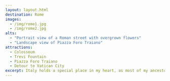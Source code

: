 ```yaml
---
layout: layout.html
destination: Rome
images:
  - /img/rome1.jpg
  - /img/rome2.jpg
alts:
  - "Portrait view of a Roman street with overgrown flowers"
  - "Landscape view of Piazza Foro Traiano"
attractions:
  - Colosseum
  - Trevi Fountain
  - Piazza Foro Traiano
  - Detour to Vatican City
excerpt: Italy holds a special place in my heart, as most of my ancestors were from here. I've been to a handful of cities in Italy, but Rome is unlike any other and has so much history that it's hard to even compare. There are so many sights you'll see that you've seen on TV or in pictures, and they're just as mesmerizing in real life.  I'm sure I'm biased, but the food in Rome was some of the best I've ever had.
---
```


